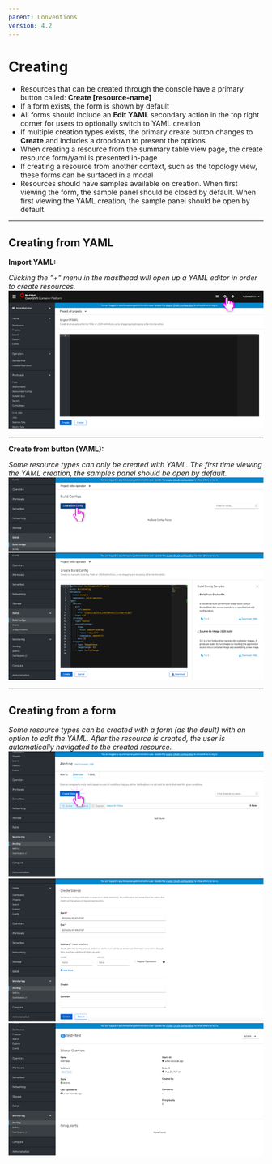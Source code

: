 ```yaml
---
parent: Conventions
version: 4.2
---
```


# Creating


+ Resources that can be created through the console have a primary button called: **Create [resource-name]**
+ If a form exists, the form is shown by default
+ All forms should include an **Edit YAML** secondary action in the top right corner for users to optionally switch to YAML creation
+ If multiple creation types exists, the primary create button changes to **Create** and includes a dropdown to present the options
+ When creating a resource from the summary table view page, the create resource form/yaml is presented in-page
+ If creating a resource from another context, such as the topology view, these forms can be surfaced in a modal
+ Resources should have samples available on creation. When first viewing the form, the sample panel should be closed by default. When first viewing the YAML creation, the sample panel should be open by default. 

---

## Creating from YAML

**Import YAML:**

*Clicking the "+" menu in the masthead will open up a YAML editor in order to create resources.*
![import YAML](../images/create-yaml-import.png)

---

**Create from button (YAML):**

*Some resource types can only be created with YAML. The first time viewing the YAML creation, the samples panel should be open by default.*
![import YAML](../images/create-yaml.png)
![import YAML](../images/create-yaml2.png)

---

## Creating from a form

*Some resource types can be created with a form (as the dault) with an option to edit the YAML. After the resource is created, the user is automatically navigated to the created resource.*
![import YAML](../images/create-form1.png)
![import YAML](../images/create-form2.png)
![import YAML](../images/create-form3.png)